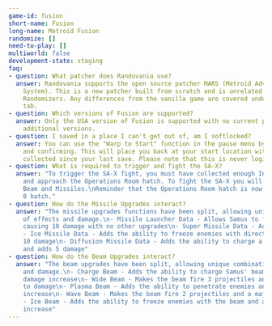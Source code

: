 ```yaml
---
game-id: fusion
short-name: Fusion
long-name: Metroid Fusion
randomize: []
need-to-play: []
multiworld: false
development-state: staging
faq:
- question: What patcher does Randovania use?
  answer: Randovania supports the open source patcher MARS (Metroid Advance Randomizer
    System). This is a new patcher built from scratch and is unrelated to other Fusion
    Randomizers. Any differences from the vanilla game are covered under the differences
    tab.
- question: Which versions of Fusion are supported?
  answer: Only the USA version of Fusion is supported with no current plans to support
    additional versions.
- question: I saved in a place I can't get out of, am I softlocked?
  answer: You can use the "Warp to Start" function in the pause menu by pressing L
    and confirming. This will place you back at your start location with everything
    collected since your last save. Please note that this is never logical.
- question: What is required to trigger and fight the SA-X?
  answer: "To trigger the SA-X fight, you must have collected enough Infant Metroids
    and approach the Operations Room hatch. To fight the SA-X you will require Charge
    Beam and Missiles.\nReminder that the Operations Room hatch is now a grey Level
    0 hatch."
- question: How do the Missile Upgrades interact?
  answer: "The missile upgrades functions have been split, allowing unique combinations
    of effects and damage.\n- Missile Launcher Data - Allows Samus to fire missiles
    causing 10 damage with no other upgrades\n- Super Missile Data - Adds 20 damage\n\
    - Ice Missile Data - Adds the ability to freeze enemies with direct hits and adds
    10 damage\n- Diffusion Missile Data - Adds the ability to charge a freezing blast
    and adds 5 damage"
- question: How do the Beam Upgrades interact?
  answer: "The beam upgrades have been split, allowing unique combinations of effects
    and damage.\n- Charge Beam - Adds the ability to charge Samus' beam and a minor
    damage increase\n- Wide Beam - Makes the beam fire 3 projectiles and a major increase
    to damage\n- Plasma Beam - Adds the ability to penetrate enemies and a minor damage
    increase\n- Wave Beam - Makes the beam fire 2 projectiles and a major damage increase\n\
    - Ice Beam - Adds the ability to freeze enemies with the beam and a minor damage
    increase"
---
```

